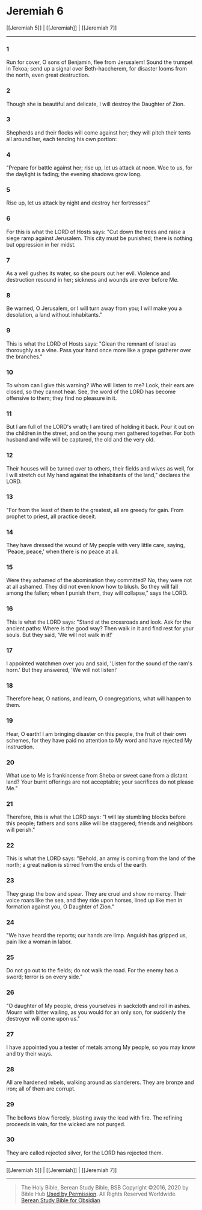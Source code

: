 # Jeremiah 6

[[Jeremiah 5]] | [[Jeremiah]] | [[Jeremiah 7]]

---

### 1
Run for cover, O sons of Benjamin, flee from Jerusalem! Sound the trumpet in Tekoa; send up a signal over Beth-haccherem, for disaster looms from the north, even great destruction.

### 2
Though she is beautiful and delicate, I will destroy the Daughter of Zion.

### 3
Shepherds and their flocks will come against her; they will pitch their tents all around her, each tending his own portion:

### 4
"Prepare for battle against her; rise up, let us attack at noon. Woe to us, for the daylight is fading; the evening shadows grow long.

### 5
Rise up, let us attack by night and destroy her fortresses!"

### 6
For this is what the LORD of Hosts says: "Cut down the trees and raise a siege ramp against Jerusalem. This city must be punished; there is nothing but oppression in her midst.

### 7
As a well gushes its water, so she pours out her evil. Violence and destruction resound in her; sickness and wounds are ever before Me.

### 8
Be warned, O Jerusalem, or I will turn away from you; I will make you a desolation, a land without inhabitants."

### 9
This is what the LORD of Hosts says: "Glean the remnant of Israel as thoroughly as a vine. Pass your hand once more like a grape gatherer over the branches."

### 10
To whom can I give this warning? Who will listen to me? Look, their ears are closed, so they cannot hear. See, the word of the LORD has become offensive to them; they find no pleasure in it.

### 11
But I am full of the LORD's wrath; I am tired of holding it back. Pour it out on the children in the street, and on the young men gathered together. For both husband and wife will be captured, the old and the very old.

### 12
Their houses will be turned over to others, their fields and wives as well, for I will stretch out My hand against the inhabitants of the land," declares the LORD.

### 13
"For from the least of them to the greatest, all are greedy for gain. From prophet to priest, all practice deceit.

### 14
They have dressed the wound of My people with very little care, saying, 'Peace, peace,' when there is no peace at all.

### 15
Were they ashamed of the abomination they committed? No, they were not at all ashamed. They did not even know how to blush. So they will fall among the fallen; when I punish them, they will collapse," says the LORD.

### 16
This is what the LORD says: "Stand at the crossroads and look. Ask for the ancient paths: Where is the good way? Then walk in it and find rest for your souls. But they said, 'We will not walk in it!'

### 17
I appointed watchmen over you and said, 'Listen for the sound of the ram's horn.' But they answered, 'We will not listen!'

### 18
Therefore hear, O nations, and learn, O congregations, what will happen to them.

### 19
Hear, O earth! I am bringing disaster on this people, the fruit of their own schemes, for they have paid no attention to My word and have rejected My instruction.

### 20
What use to Me is frankincense from Sheba or sweet cane from a distant land? Your burnt offerings are not acceptable; your sacrifices do not please Me."

### 21
Therefore, this is what the LORD says: "I will lay stumbling blocks before this people; fathers and sons alike will be staggered; friends and neighbors will perish."

### 22
This is what the LORD says: "Behold, an army is coming from the land of the north; a great nation is stirred from the ends of the earth.

### 23
They grasp the bow and spear. They are cruel and show no mercy. Their voice roars like the sea, and they ride upon horses, lined up like men in formation against you, O Daughter of Zion."

### 24
"We have heard the reports; our hands are limp. Anguish has gripped us, pain like a woman in labor.

### 25
Do not go out to the fields; do not walk the road. For the enemy has a sword; terror is on every side."

### 26
"O daughter of My people, dress yourselves in sackcloth and roll in ashes. Mourn with bitter wailing, as you would for an only son, for suddenly the destroyer will come upon us."

### 27
I have appointed you a tester of metals among My people, so you may know and try their ways.

### 28
All are hardened rebels, walking around as slanderers. They are bronze and iron; all of them are corrupt.

### 29
The bellows blow fiercely, blasting away the lead with fire. The refining proceeds in vain, for the wicked are not purged.

### 30
They are called rejected silver, for the LORD has rejected them.

---

[[Jeremiah 5]] | [[Jeremiah]] | [[Jeremiah 7]]

---

> The Holy Bible, Berean Study Bible, BSB
> Copyright &copy;2016, 2020 by Bible Hub
> [Used by Permission](https://berean.bible/terms.htm). All Rights Reserved Worldwide.
> [Berean Study Bible for Obsidian](https://github.com/gapmiss/berean-study-bible-for-obsidian)</small>


